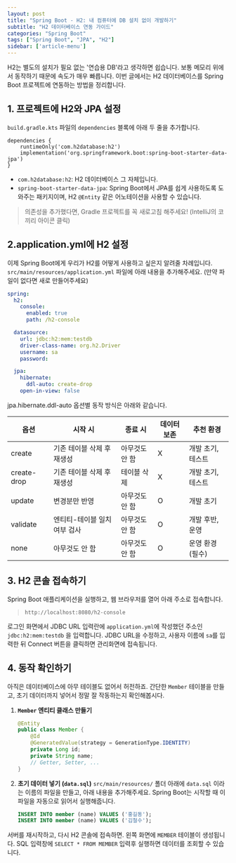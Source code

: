 ```yaml
---
layout: post
title: "Spring Boot - H2: 내 컴퓨터에 DB 설치 없이 개발하기"
subtitle: "H2 데이터베이스 연동 가이드"
categories: "Spring Boot"
tags: ["Spring Boot", "JPA", "H2"]
sidebar: ['article-menu']
---
```


H2는 별도의 설치가 필요 없는 '연습용 DB'라고 생각하면 쉽습니다. 보통 메모리 위에서 동작하기 때문에 속도가 매우 빠릅니다.
이번 글에서는 H2 데이터베이스를 Spring Boot 프로젝트에 연동하는 방법을 정리합니다.

## 1. 프로젝트에 H2와 JPA 설정
`build.gradle.kts` 파일의 `dependencies` 블록에 아래 두 줄을 추가합니다.

```
dependencies {
    runtimeOnly('com.h2database:h2')
    implementation('org.springframework.boot:spring-boot-starter-data-jpa')
}
```
- `com.h2database:h2`: H2 데이터베이스 그 자체입니다.
- `spring-boot-starter-data-jpa`: Spring Boot에서 JPA를 쉽게 사용하도록 도와주는 패키지이며, H2 `@Entity` 같은 어노테이션을 사용할 수 있습니다.

> 의존성을 추가했다면, Gradle 프로젝트를 꼭 새로고침 해주세요! (IntelliJ의 코끼리 아이콘 클릭)

## 2.application.yml에 H2 설정

이제 Spring Boot에게 우리가 H2를 어떻게 사용하고 싶은지 알려줄 차례입니다. `src/main/resources/application.yml` 파일에 아래 내용을 추가해주세요. (만약 파일이 없다면 새로 만들어주세요)

```yaml
spring:
  h2:
    console:
      enabled: true
      path: /h2-console

  datasource:
    url: jdbc:h2:mem:testdb
    driver-class-name: org.h2.Driver
    username: sa
    password: 

  jpa:
    hibernate:
      ddl-auto: create-drop
    open-in-view: false
```
jpa.hibernate.ddl-auto 옵션별 동작 방식은 아래와 같습니다.

|옵션|시작 시|종료 시| 데이터 보존 |추천 환경|
|-|-|-|--------|-|
|create      |기존 테이블 삭제 후 재생성  |아무것도 안 함 | X      |개발 초기, 테스트 |
|create-drop |기존 테이블 삭제 후 재생성  |테이블 삭제    | X      |개발 초기, 테스트 |
|update      |변경분만 반영     |아무것도 안 함 | O      |개발 초기  |
|validate    |엔티티-테이블 일치 여부 검사 |아무것도 안 함 | O      |개발 후반, 운영 |
|none        |아무것도 안 함              |아무것도 안 함 | O      |운영 환경 (필수) |

## 3. H2 콘솔 접속하기
Spring Boot 애플리케이션을 실행하고, 웹 브라우저를 열어 아래 주소로 접속합니다.
> `http://localhost:8080/h2-console`

로그인 화면에서 JDBC URL 입력란에 `application.yml`에 작성했던 주소인 `jdbc:h2:mem:testdb` 을 입력합니다.
JDBC URL을 수정하고, 사용자 이름에 `sa`를 입력한 뒤 Connect 버튼을 클릭하면 관리화면에 접속됩니다.

## 4. 동작 확인하기

아직은 데이터베이스에 아무 테이블도 없어서 허전하죠. 간단한 `Member` 테이블을 만들고, 초기 데이터까지 넣어서 정말 잘 작동하는지 확인해봅시다.

1.  **`Member` 엔티티 클래스 만들기**
    ```java
    @Entity
    public class Member {
        @Id
        @GeneratedValue(strategy = GenerationType.IDENTITY)
        private Long id;
        private String name;
        // Getter, Setter, ...
    }
    ```

2.  **초기 데이터 넣기 (`data.sql`)**
    `src/main/resources/` 폴더 아래에 `data.sql` 이라는 이름의 파일을 만들고, 아래 내용을 추가해주세요. Spring Boot는 시작할 때 이 파일을 자동으로 읽어서 실행해줍니다.
    ```sql
    INSERT INTO member (name) VALUES ('홍길동');
    INSERT INTO member (name) VALUES ('김철수');
    ```

서버를 재시작하고, 다시 H2 콘솔에 접속하면. 왼쪽 화면에 `MEMBER` 테이블이 생성됩니다. SQL 입력창에 `SELECT * FROM MEMBER` 입력후 실행하면 데이터를 조회할 수 있습니다. 
